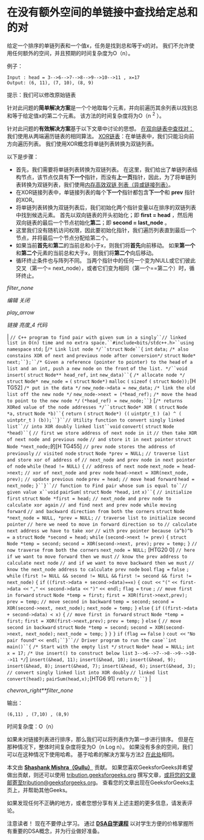# 在没有额外空间的单链接中查找给定总和的对

给定一个排序的单链列表和一个值x，任务是找到总和等于x的对。 我们不允许使用任何额外的空间，并且预期的时间复杂度为O（n）。

例子：

```
Input : head = 3-->6-->7-->8-->9-->10-->11 , x=17
Output: (6, 11), (7, 10), (8, 9)

```

提示：我们可以修改原始链表

针对此问题的**简单解决方案**是一个个地取每个元素，并向前遍历其余列表以找到总和等于给定值x的第二个元素。 该方法的时间复杂度将为O（n <sup>2</sup> ）。

针对此问题的**有效解决方案**基于以下文章中讨论的思想。
[在双向链表中查找对：](https://www.geeksforgeeks.org/find-pairs-given-sum-doubly-linked-list/)我们使用从两端遍历链表的相同算法。
[XOR链表](https://www.geeksforgeeks.org/xor-linked-list-a-memory-efficient-doubly-linked-list-set-2/)：在单链表中，我们只能沿向前方向遍历列表。 我们使用XOR概念将单链列表转换为双链列表。

以下是步骤：

*   首先，我们需要将单链列表转换为双链列表。 在这里，我们给出了单链列表结构节点，该节点仅具有**下一个**指针，而没有**上一页**指针，因此，为了将单链列表转换为双链列表，我们使用[内存高效双链 列表（异或链接列表）](https://www.geeksforgeeks.org/xor-linked-list-a-memory-efficient-doubly-linked-list-set-2/)。
*   在XOR链接列表中，单链接列表的每个**下一个**指针都包含**下一个**和 **prev** 指针的XOR。
*   将单链列表转换为双链列表后，我们初始化两个指针变量以在排序的双链列表中找到候选元素。 首先以双向链表的开头初始化；即 **first = head** ，然后用双向链表的最后一个节点初始化**第二**；即 **second = last_node** 。
*   这里我们没有随机访问权限，因此要初始化指针，我们遍历列表直到最后一个节点，并将最后一个节点分配给第二个。
*   如果当前**首先**和**第二**的当前总和小于x，则我们将**首先**向前移动。 如果**第一个**和**第二个**元素的当前总和大于x，则我们将**第二个**向后移动。
*   循环终止条件也与阵列不同。 当两个指针中的任何一个变为NULL或它们彼此交叉（第一个= next_node），或者它们变为相同（第一个==第二个）时，循环终止。

*filter_none*

*编辑*
*关闭*

*play_arrow*

*链接*
*亮度_4*
*代码*

| `// C++ program to find pair with given sum in a singly``// linked list in O(n) time and no extra space.``#include<bits/stdc++.h>``using` `namespace` `std;` [`/* Link list node */``struct` `Node``{` `int` `data;` `/* also constains XOR of next and` `previous node after conversion*/` `struct` `Node* next;``};``/* Given a reference (pointer to pointer) to the head` `of a list and an int, push a new node on the front` `of the list. */``void` `insert(` `struct` `Node** head_ref,` `int` `new_data)``{` `/* allocate node */` `struct` `Node* new_node =` `(` `struct` `Node*)` `malloc` `(` `sizeof` `(` `struct` `Node));`[H TG52] `/* put in the data */` `new_node->data = new_data;` `/* link the old list off the new node */` `new_node->next = (*head_ref);` `/* move the head to point to the new node */` `(*head_ref) = new_node;``}` [`/* returns XORed value of the node addresses */``struct` `Node* XOR (` `struct` `Node *a,` `struct` `Node *b)``{` `return` `(` `struct` `Node*) ((` `uintptr_t` `) (a) ^ (` `uintptr_t` `) (b));``}``// Utility function to convert singly linked list``// into XOR doubly linked list``void` `convert(` `struct` `Node *head)``{` `// first we store address of next node in it` `// then take XOR of next node and previous node` `// and store it in next pointer` `struct` `Node *next_node;`的[H TG455]  `// prev node stores the address of previously` `// visited node` `struct` `Node *prev = NULL;` `// traverse list and store xor of address of` `// next_node and prev node in next pointer of node` `while` `(head != NULL)` `{` `// address of next node` `next_node = head->next;` `// xor of next_node and prev node` `head->next = XOR(next_node, prev);` `// update previous node` `prev = head;` `// move head forward` `head = next_node;` `}``}``// function to Find pair whose sum is equal to``// given value x``void` `pairSum(` `struct` `Node *head,` `int` `x)``{` `// initialize first` `struct` `Node *first = head;` `// next_node and prev node to calculate xor again` `// and find next and prev node while moving forward` `// and backward direction from both the corners` `struct` `Node *next_node = NULL, *prev = NULL;` `// traverse list to initialize second pointer` `// here we need to move in forward direction so to` `// calculate next address we have to take xor` `// with prev pointer because (a^b)^b = a` `struct` `Node *second = head;` `while` `(second->next != prev)` `{` `struct` `Node *temp = second;` `second = XOR(second->next, prev);` `prev = temp;` `}` `// now traverse from both the corners` `next_node = NULL;` [HTG20 0] `// here if we want to move forward then we must` `// know the prev address to calculate next node` `// and if we want to move backward then we must` `// know the next_node address to calculate prev node` `bool` `flag =` `false` `;` `while` `(first != NULL && second != NULL &&` `first != second && first != next_node)` `{` `if` `((first->data + second->data)==x)` `{` `cout <<` `"("` `<< first->data <<` `","` `<< second->data <<` `")"` `<< endl;` `flag =` `true` `;` `// move first in forward` `struct` `Node *temp = first;` `first = XOR(first->next,prev);` `prev = temp;` `// move second in backward` `temp = second;` `second = XOR(second->next, next_node);` `next_node = temp;` `}` `else` `{` `if` `((first->data + second->data) < x)` `{` `// move first in forward` `struct` `Node *temp = first;` `first = XOR(first->next,prev);` `prev = temp;` `}` `else` `{` `// move second in backward` `struct` `Node *temp = second;` `second = XOR(second->next, next_node);` `next_node = temp;` `}` `}` `}` `if` `(flag ==` `false` `)` `cout <<` `"No pair found"` `<< endl;``}``// Driver program to run the case``int` `main()``{` `/* Start with the empty list */` `struct` `Node* head = NULL;` `int` `x = 17;` `/* Use insert() to construct below list` `3-->6-->7-->8-->9-->10-->11 */`]  `insert(&head, 11);` `insert(&head, 10);` `insert(&head, 9);` `insert(&head, 8);` `insert(&head, 7);` `insert(&head, 6);` `insert(&head, 3);` `// convert singly linked list into XOR doubly` `// linked list` `convert(head);` `pairSum(head,x);`[HTG6 91]  `return` `0;``}` |

*chevron_right**filter_none*

输出：

```
(6,11) , (7,10) , (8,9)

```

时间复杂度：O（n）

如果未对链接列表进行排序，那么我们可以将列表作为第一步进行排序。 但是在那种情况下，整体时间复杂度将变为O（n Log n）。 如果没有多余的空间，我们可以在这种情况下使用哈希。 基于哈希的解决方案与方法2 [在此处](https://www.geeksforgeeks.org/write-a-c-program-that-given-a-set-a-of-n-numbers-and-another-number-x-determines-whether-or-not-there-exist-two-elements-in-s-whose-sum-is-exactly-x/)相同。

本文由 **[Shashank Mishra（Gullu）](https://www.facebook.com/shashank.mishra.92167)** 贡献。 如果您喜欢GeeksforGeeks并希望做出贡献，则还可以使用 [tribution.geeksforgeeks.org](http://www.contribute.geeksforgeeks.org) 撰写文章，或将您的文章邮寄至tribution@geeksforgeeks.org。 查看您的文章出现在GeeksforGeeks主页上，并帮助其他Geeks。

如果发现任何不正确的地方，或者您想分享有关上述主题的更多信息，请发表评论。

注意读者！ 现在不要停止学习。 通过 [**DSA自学课程**](https://practice.geeksforgeeks.org/courses/dsa-self-paced?utm_source=geeksforgeeks&utm_medium=article&utm_campaign=gfg_article_dsa_content_bottom) 以对学生方便的价格掌握所有重要的DSA概念，并为行业做好准备。